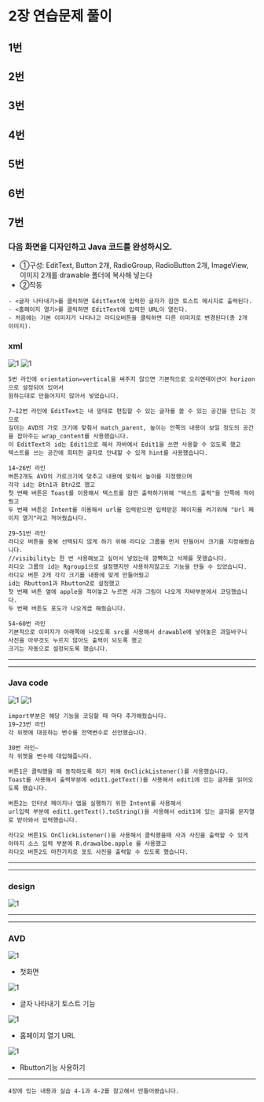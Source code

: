 # 2장 연습문제 풀이
## 1번

## 2번

## 3번

## 4번

## 5번

## 6번

## 7번
### 다음 화면을 디자인하고 Java 코드를 완성하시오.
* ①구성: EditText, Button 2개, RadioGroup, RadioButton 2개, ImageView, 이미지 2개를 drawable 폴더에 복사해 넣는다
* ②작동
```
- <글자 나타내기>를 클릭하면 EditText에 입력한 글자가 잠깐 토스트 메시지로 출력된다.
- <홈페이지 열기>를 클릭하면 EditText에 입력한 URL이 열린다.
- 처음에는 기본 이미지가 나타나고 라디오버튼을 클릭하면 다른 이미지로 변경된다(총 2개 이미지).
```
### xml
![1](/Chap2Prac/7xml1.JPG)
![1](/Chap2Prac/7xml2.JPG)
```
5번 라인에 orientation=vertical을 써주지 않으면 기본적으로 오리엔테이션이 horizon으로 설정되어 있어서    
원하는대로 만들어지지 않아서 넣었습니다.
```

```
7~12번 라인에 EditText는 내 맘대로 편집할 수 있는 글자를 쓸 수 있는 공간을 만드는 것으로   
길이는 AVD의 가로 크기에 맞춰서 match_parent, 높이는 안쪽의 내용이 보일 정도의 공간을 잡아주는 wrap_content를 사용했습니다.
이 EditText의 id는 Edit1으로 해서 자바에서 Edit1을 쓰면 사용할 수 있도록 했고
텍스트를 쓰는 공간에 희미한 글자로 안내할 수 있게 hint를 사용했습니다.
```

```
14~26번 라인
버튼2개도 AVD의 가로크기에 맞추고 내용에 맞춰서 높이를 지정했으며
각각 id는 Btn1과 Btn2로 했고
첫 번째 버튼은 Toast를 이용해서 텍스트를 잠깐 출력하기위해 "텍스트 출력"을 안쪽에 적어줬고
두 번째 버튼은 Intent를 이용해서 url를 입력받으면 입력받은 페이지를 켜기위해 "Url 페이지 열기"라고 적어줬습니다.
```

```
29~51번 라인
라디오 버튼을 중복 선택되지 않게 하기 위해 라디오 그룹을 먼저 만들어서 크기를 지정해줬습니다.
//visibility는 한 번 사용해보고 싶어서 넣었는데 깜빡하고 삭제를 못했습니다.
라디오 그룹의 id는 Rgroup1으로 설정했지만 사용하지않고도 기능을 만들 수 있었습니다.
라디오 버튼 2개 각각 크기를 내용에 맞게 만들어줬고
id는 Rbutton1과 Rbutton2로 설정했고
첫 번째 버튼 옆에 apple을 적어놓고 누르면 사과 그림이 나오게 자바부분에서 코딩했습니다.
두 번째 버튼도 포도가 나오게끔 해줬습니다.
```

```
54~60번 라인
기본적으로 이미지가 아래쪽에 나오도록 src를 사용해서 drawable에 넣어놓은 과일바구니 사진을 아무것도 누르지 않아도 출력이 되도록 했고
크기는 자동으로 설정되도록 했습니다.
``` 
---
---

### Java code
![1](/Chap2Prac/7java1-1.JPG)
![1](/Chap2Prac/7java2.JPG)

```
import부분은 해당 기능을 코딩할 때 마다 추가해줬습니다.
19~23번 라인
각 위젯에 대응하는 변수를 전역변수로 선언했습니다.
```

```
30번 라인~
각 위젯을 변수에 대입해줍니다.

버튼1은 클릭했을 때 동작하도록 하기 위해 OnClickListener()를 사용했습니다.
Toast를 사용해서 출력부분에 edit1.getText()를 사용해서 edit1에 있는 글자를 읽어오도록 했습니다.

버튼2는 인터넷 페이지나 앱을 실행하기 위한 Intent를 사용해서
url입력 부분에 edit1.getText().toString()을 사용해서 edit1에 있는 글자를 문자열로 받아와서 입력했습니다.

라디오 버튼1도 OnClickListener()을 사용해서 클릭했을때 사과 사진을 출력할 수 있게
아마지 소스 입력 부분에 R.drawalbe.apple 를 사용했고
라디오 버튼2도 마찬가지로 포도 사진을 출력할 수 있도록 했습니다.
```
---
---

### design
![1](/Chap2Prac/7design.JPG)

---
---

### AVD
![1](/Chap2Prac/AVDFirst.JPG)
* 첫화면   

![1](/Chap2Prac/AVDToastNew.gif)
* 글자 나타내기 토스트 기능

![1](/Chap2Prac/AVD-URL.gif)
* 홈페이지 열기 URL   

![1](/Chap2Prac/AVDRbutton2.gif)
* Rbutton기능 사용하기   

---

```
4장에 있는 내용과 실습 4-1과 4-2를 참고해서 만들어봤습니다.
```

